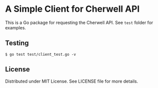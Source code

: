 # A Simple Client for Cherwell API

This is a Go package for requesting the Cherwell API. See `test` folder for examples.

## Testing

```
$ go test test/client_test.go -v
```

## License

Distributed under MIT License. See LICENSE file for more details.
